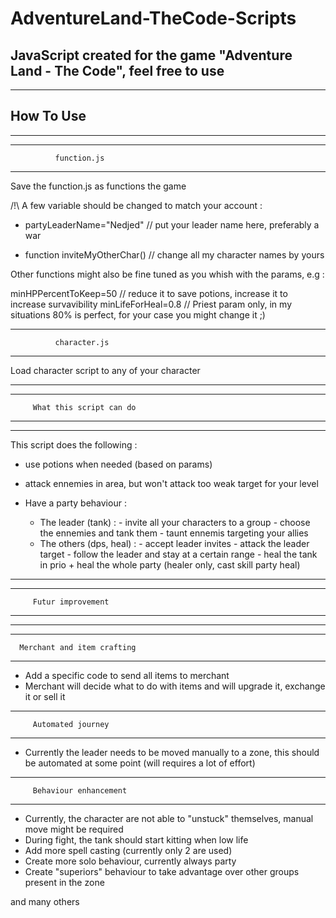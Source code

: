 # AdventureLand-TheCode-Scripts
JavaScript created for the game "Adventure Land - The Code", feel free to use
------------------------------------------
------------------------------------------
How To Use
------------------------------------------
------------------------------------------

------------------------------------------
              function.js
------------------------------------------

Save the function.js as functions the game

/!\ A few variable should be changed to match your account :

- partyLeaderName="Nedjed" // put your leader name here, preferably a war

- function inviteMyOtherChar() // change all my character names by yours

Other functions might also be fine tuned as you whish with the params, e.g : 

  minHPPercentToKeep=50 // reduce it to save potions, increase it to increase survavibility
  minLifeForHeal=0.8 // Priest param only, in my situations 80% is perfect, for your case you might change it ;)
  
------------------------------------------
              character.js
------------------------------------------

Load character script to any of your character


------------------------------------------
------------------------------------------
         What this script can do
------------------------------------------
------------------------------------------
This script does the following :

- use potions when needed (based on params)
- attack ennemies in area, but won't attack too weak target for your level

- Have a party behaviour :
  - The leader (tank) :       - invite all your characters to a group
                              - choose the ennemies and tank them
                              - taunt ennemis targeting your allies
   - The others (dps, heal) : - accept leader invites
                              - attack the leader target
                              - follow the leader and stay at a certain range
                              - heal the tank in prio + heal the whole party (healer only, cast skill party heal) 
                              
------------------------------------------
------------------------------------------
         Futur improvement
------------------------------------------
------------------------------------------

------------------------------------------
      Merchant and item crafting
------------------------------------------
- Add a specific code to send all items to merchant
- Merchant will decide what to do with items and will upgrade it, exchange it or sell it

------------------------------------------
         Automated journey
------------------------------------------
- Currently the leader needs to be moved manually to a zone, this should be automated at some point (will requires a lot of effort)

------------------------------------------
         Behaviour enhancement
------------------------------------------
- Currently, the character are not able to "unstuck" themselves, manual move might be required
- During fight, the tank should start kitting when low life
- Add more spell casting (currently only 2 are used)
- Create more solo behaviour, currently always party
- Create "superiors" behaviour to take advantage over other groups present in the zone


and many others
